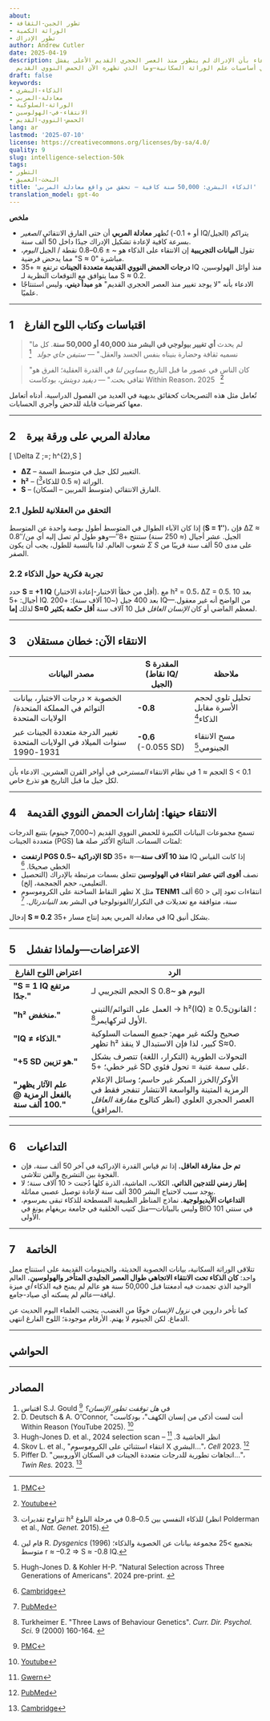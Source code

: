 ```yaml
---
about:
- تطور الجين-الثقافة
- الوراثة الكمية
- تطور الإدراك
author: Andrew Cutler
date: 2025-04-19
description: لماذا الادعاء بأن الإدراك لم يتطور منذ العصر الحجري القديم الأعلى يفشل
  في أساسيات علم الوراثة السكانية—وما الذي تظهره الآن الحمض النووي القديم.
draft: false
keywords:
- الذكاء-البشري
- معادلة-المربي
- الوراثة-السلوكية
- الانتقاء-في-الهولوسين
- الحمض-النووي-القديم
lang: ar
lastmod: '2025-07-10'
license: https://creativecommons.org/licenses/by-sa/4.0/
quality: 9
slug: intelligence-selection-50k
tags:
- التطور
- البحث-العميق
title: 'الذكاء البشري: 50,000 سنة كافية — تحقق من واقع معادلة المربي'
translation_model: gpt-4o
---
```


**ملخص**

- تُظهر **معادلة المربي** أن حتى الفارق الانتقائي *الصغير* (-أو + 0.1 IQ/الجيل) يتراكم بسرعة كافية لإعادة تشكيل الإدراك جيدًا داخل 50 ألف سنة.
- تقول **البيانات التجريبية** إن الانتقاء على الذكاء هو ~ ± 0.6–0.8 نقطة / الجيل *اليوم*، مما يدحض فرضية "S ≈ 0" مباشرة.
- **درجات الحمض النووي القديمة متعددة الجينات** ترتفع ≈ +35 IQ منذ أوائل الهولوسين، مما يتوافق مع التوقعات النظرية لـ S ≈ 0.2.
- الادعاء بأنه "لا يوجد تغيير منذ العصر الحجري القديم" هو **مبدأ ديني**، وليس استنتاجًا علميًا.

---

## 1 اقتباسات وكتاب اللوح الفارغ

> "لم يحدث **أي تغيير بيولوجي في البشر منذ 40,000 أو 50,000 سنة**. كل ما نسميه ثقافة وحضارة بنيناه بنفس الجسد والعقل." — *ستيفن جاي جولد*  [^oai1]

> "كان الناس في عصور ما قبل التاريخ *مساوين لنا* في القدرة العقلية؛ الفرق هو ثقافي بحت." — *ديفيد دويتش*، بودكاست Within Reason، 2025  [^oai2]

تُعامل مثل هذه التصريحات كحقائق بديهية في العديد من الفصول الدراسية. أدناه أتعامل معها كفرضيات قابلة للدحض وأجري الحسابات.

---

## 2 معادلة المربي على ورقة بيرة

\[
\Delta Z \;=\; h^{2}\,S
\]

- **ΔZ** – التغيير لكل جيل في متوسط السمة.
- **h²** – الوراثة (≈ 0.5 للذكاء[^1]).
- **S** – الفارق الانتقائي (متوسط المربين – السكان).

### 2.1 التحقق من العقلانية للطول
إذا كان الآباء الطوال في المتوسط أطول بوصة واحدة عن المتوسط (**S = 1″**)، فإن ΔZ ≈ 0.8″/الجيل. عشر أجيال (≈ 250 سنة) ستنتج +8″—وهو طول لم تصل إليه أي من شعوب العالم. لذا بالنسبة للطول، يجب أن يكون *Σ S* على مدى 50 ألف سنة قريبًا من الصفر.

### 2.2 تجربة فكرية حول الذكاء
حدد **S = +1 IQ** (أقل من خطأ الاختبار-إعادة الاختبار). مع h² = 0.5، ΔZ = 0.5. بعد 10 أجيال: +5 IQ. بعد 400 جيل (~10 آلاف سنة): +200 IQ—من الواضح أنه غير معقول. لذلك **إما S≈0** لمعظم الماضي أو كان *الإنسان العاقل* قبل 10 آلاف سنة **أقل حكمة بكثير**.

---

## 3 الانتقاء الآن: خطان مستقلان

| مصدر البيانات | S المقدرة (نقاط IQ/الجيل) | ملاحظة |
|---------------|----------------------------|--------|
| الخصوبة × درجات الاختبار، بيانات التوائم في المملكة المتحدة/الولايات المتحدة | **-0.8** | تحليل تلوي لحجم الأسرة مقابل الذكاء[^2] |
| تغيير الدرجة متعددة الجينات عبر سنوات الميلاد في الولايات المتحدة 1931-1990 | **-0.6** (-0.055 SD) | مسح الانتقاء الجينومي[^3] |

الحجم ≈ 1 في نظام الانتقاء *المسترخي* في أواخر القرن العشرين. الادعاء بأن S < 0.1 لكل جيل ما قبل التاريخ هو تذرع خاص.

---

## 4 الانتقاء حينها: إشارات الحمض النووي القديمة

تسمح مجموعات البيانات الكبيرة للحمض النووي القديم (~7,000 جينوم) بتتبع الدرجات متعددة الجينات (PGS) لمئات السمات. النتائج الأكثر صلة هنا:

* **ارتفعت PGS الإدراكية ~0.5 SD منذ 10 آلاف سنة**—≈ +35 IQ إذا كانت القياس الخطي صحيحًا. [^oai3]
* نصف **أقوى اثني عشر انتقاء في الهولوسين** تتعلق بسمات مرتبطة بالإدراك (التحصيل التعليمي، حجم الجمجمة، إلخ).
* تظهر النقاط الساخنة على الكروموسوم X مثل **TENM1** انتقاءات تعود إلى < 60 ألف سنة، متوافقة مع تعديلات في التكرار/الفونولوجيا في البشر *بعد النياندرتال*. [^oai4]

إدخال **S ≈ 0.2** في معادلة المربي يعيد إنتاج مسار +35 IQ بشكل أنيق.

---

## 5 الاعتراضات—ولماذا تفشل

| اعتراض اللوح الفارغ | الرد |
|---------------------|------|
| **"S = 1 IQ مرتفع جدًا."** | الحجم التجريبي لـ S اليوم هو ~0.8 | انظر §3 أعلاه. حتى S = 0.1 يعني -100 IQ غير معقول قبل 10 آلاف سنة. |
| **"h² منخفض."** | العمل على التوائم/التبني → h²(IQ) ≥ 0.5؛ القانون الأول لتركهايمر[^4]. |
| **"IQ ≠ الذكاء."** | صحيح ولكنه غير مهم: *جميع* السمات السلوكية تظهر h² كبير، لذا فإن الاستبدال لا ينقذ S≈0. |
| **"+5 SD هو تزيين."** | التحولات الطورية (التكرار، اللغة) تتصرف بشكل غير خطي؛ +5 SD على سمة عتبة = تحول فئوي. |
| **"علم الآثار يظهر بالفعل الرمزية @ 100 ألف سنة."** | الأوكر/الخرز المبكر غير حاسم؛ وسائل الإعلام الرمزية المتينة والواسعة الانتشار تنفجر فقط في العصر الحجري العلوي (انظر كتالوج *مفارقة العاقل* المرافق). |

---

## 6 التداعيات

* **تم حل مفارقة العاقل.** إذا تم قياس القدرة الإدراكية في آخر 50 ألف سنة، فإن الفجوة بين التشريح والفن تتلاشى.
* **إطار زمني للتدجين الذاتي.** الكلاب، الماشية، الذرة كلها دُجنت < 10 آلاف سنة؛ لا يوجد سبب لاحتياج البشر 300 ألف سنة لإعادة توصيل عصبي مماثلة.
* **التداعيات الأيديولوجية.** نماذج المناظر الطبيعية المسطحة للذكاء تبقى بمرسوم، وليس بالبيانات—مثل كتيب الخلقية في جامعة بريغهام يونغ في BIO 101 في سنتي الأولى.

---

## 7 الخاتمة

تتلاقى الوراثة السكانية، بيانات الخصوبة الحديثة، والجينومات القديمة على استنتاج ممل واحد: **كان الذكاء تحت الانتقاء الاتجاهي طوال العصر الجليدي المتأخر والهولوسين.** العالم الوحيد الذي تجمدت فيه أدمغتنا قبل 50,000 سنة هو عالم لم يمنح فيه الذكاء *أي* ميزة لياقة—عالم لم يسكنه أي صياد-جامع.

كما تأخر داروين في *نزول الإنسان* خوفًا من الغضب، يتجنب العلماء اليوم الحديث عن الدماغ. لكن الجينوم لا يهتم. الأرقام موجودة؛ اللوح الفارغ انتهى.

---

## الحواشي

[^oai1]: [PMC](https://pmc.ncbi.nlm.nih.gov/articles/PMC3721656/)
[^oai2]: [Youtube](https://www.youtube.com/watch?v=rpP9sqbQzjs)
[^oai3]: [Cambridge](https://www.cambridge.org/core/journals/twin-research-and-human-genetics/article/evolutionary-trends-of-polygenic-scores-in-european-populations-from-the-paleolithic-to-modern-times/E76E2C78FFC3DA9BDEB0BC8E37D9273D)
[^oai4]: [PubMed](https://pubmed.ncbi.nlm.nih.gov/36950386/)
[^oai5]: [Gwern](https://gwern.net/doc/genetics/selection/natural/human/dysgenics/2024-hughjones.pdf)
[^oai6]: [Journals](https://journals.sagepub.com/doi/abs/10.1111/1467-8721.00084)
[^1]: تتراوح تقديرات h² للذكاء النفسي بين 0.5–0.8 في مرحلة البلوغ (انظر Polderman et al., *Nat. Genet.* 2015).
[^2]: قام لين R. *Dysgenics* (1996) بتجميع >25 مجموعة بيانات عن الخصوبة والذكاء؛ متوسط r ≈ –0.2 ⇒ S ≈ -0.8 IQ.
[^3]: Hugh-Jones D. & Kohler H-P. "Natural Selection across Three Generations of Americans". 2024 pre-print. [^oai5]
[^4]: Turkheimer E. "Three Laws of Behaviour Genetics". *Curr. Dir. Psychol. Sci.* 9 (2000) 160-164. [^oai6]

---

## المصادر

1. اقتباس S.J. Gould في *هل توقفت تطور الإنسان؟* [^oai1]
2. D. Deutsch & A. O'Connor, "أنت لست أذكى من إنسان الكهف"، بودكاست Within Reason (YouTube 2025). [^oai2]
3. Hugh-Jones D. et al., 2024 selection scan – انظر الحاشية 3. [^oai5]
4. Skov L. et al., "انتقاء استثنائي على الكروموسوم X البشري…"، *Cell* 2023. [^oai4]
5. Piffer D. "اتجاهات تطورية للدرجات متعددة الجينات في السكان الأوروبيين…"، *Twin Res.* 2023. [^oai3]